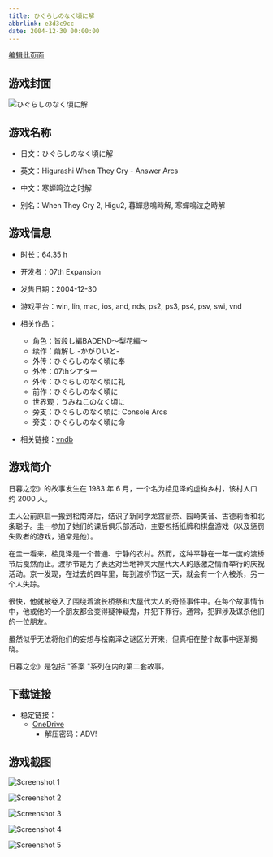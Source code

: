 ```yaml
---
title: ひぐらしのなく頃に解
abbrlink: e3d3c9cc
date: 2004-12-30 00:00:00
---
```

[编辑此页面](https://github.com/ACG-3/ADV3-source/blob/main/source/_posts/games/%E3%81%B2%E3%81%90%E3%82%89%E3%81%97%E3%81%AE%E3%81%AA%E3%81%8F%E9%A0%83%E3%81%AB%E8%A7%A3.md)

## 游戏封面

![ひぐらしのなく頃に解](https://pan.timero.xyz/d/onedrive/img_lib_001/%E3%81%B2%E3%81%90%E3%82%89%E3%81%97%E3%81%AE%E3%81%AA%E3%81%8F%E9%A0%83%E3%81%AB%E8%A7%A3_cover.avif)


## 游戏名称

- 日文：ひぐらしのなく頃に解
- 英文：Higurashi When They Cry - Answer Arcs
- 中文：寒蝉鸣泣之时解

- 别名：When They Cry 2, Higu2, 暮蟬悲鳴時解, 寒蟬鳴泣之時解


## 游戏信息

- 时长：64.35 h
- 开发者：07th Expansion
- 发售日期：2004-12-30
- 游戏平台：win, lin, mac, ios, and, nds, ps2, ps3, ps4, psv, swi, vnd
- 相关作品：
   - 角色：皆殺し編BADEND～梨花編～
   - 续作：繭解し -かがりいと-
   - 外传：ひぐらしのなく頃に奉
   - 外传：07thシアター
   - 外传：ひぐらしのなく頃に礼
   - 前作：ひぐらしのなく頃に
   - 世界观：うみねこのなく頃に
   - 旁支：ひぐらしのなく頃に: Console Arcs
   - 旁支：ひぐらしのなく頃に命

- 相关链接：[vndb](https://vndb.org/v68)


## 游戏简介

日暮之恋》的故事发生在 1983 年 6 月，一个名为桧见泽的虚构乡村，该村人口约 2000 人。

主人公前原启一搬到桧南泽后，结识了新同学龙宫丽奈、园崎美音、古德莉香和北条聪子。圭一参加了她们的课后俱乐部活动，主要包括纸牌和棋盘游戏（以及惩罚失败者的游戏，通常是他）。

在圭一看来，桧见泽是一个普通、宁静的农村。然而，这种平静在一年一度的渡桥节后戛然而止。渡桥节是为了表达对当地神灵大屋代大人的感激之情而举行的庆祝活动。京一发现，在过去的四年里，每到渡桥节这一天，就会有一个人被杀，另一个人失踪。

很快，他就被卷入了围绕着渡长桥祭和大屋代大人的奇怪事件中。在每个故事情节中，他或他的一个朋友都会变得疑神疑鬼，并犯下罪行。通常，犯罪涉及谋杀他们的一位朋友。

虽然似乎无法将他们的妄想与桧南泽之谜区分开来，但真相在整个故事中逐渐揭晓。



日暮之恋》是包括 "答案 "系列在内的第二套故事。


## 下载链接

- 稳定链接：
    - [OneDrive](https://pan.timero.xyz/onedrive/adv_lib_001/%E3%81%B2%E3%81%90%E3%82%89%E3%81%97%E3%81%AE%E3%81%AA%E3%81%8F%E9%A0%83%E3%81%AB%E8%A7%A3)
        - 解压密码：ADV!



## 游戏截图


![Screenshot 1](https://pan.timero.xyz/d/onedrive/img_lib_001/%E3%81%B2%E3%81%90%E3%82%89%E3%81%97%E3%81%AE%E3%81%AA%E3%81%8F%E9%A0%83%E3%81%AB%E8%A7%A3_Screenshot_1.avif)

![Screenshot 2](https://pan.timero.xyz/d/onedrive/img_lib_001/%E3%81%B2%E3%81%90%E3%82%89%E3%81%97%E3%81%AE%E3%81%AA%E3%81%8F%E9%A0%83%E3%81%AB%E8%A7%A3_Screenshot_2.avif)

![Screenshot 3](https://pan.timero.xyz/d/onedrive/img_lib_001/%E3%81%B2%E3%81%90%E3%82%89%E3%81%97%E3%81%AE%E3%81%AA%E3%81%8F%E9%A0%83%E3%81%AB%E8%A7%A3_Screenshot_3.avif)

![Screenshot 4](https://pan.timero.xyz/d/onedrive/img_lib_001/%E3%81%B2%E3%81%90%E3%82%89%E3%81%97%E3%81%AE%E3%81%AA%E3%81%8F%E9%A0%83%E3%81%AB%E8%A7%A3_Screenshot_4.avif)

![Screenshot 5](https://pan.timero.xyz/d/onedrive/img_lib_001/%E3%81%B2%E3%81%90%E3%82%89%E3%81%97%E3%81%AE%E3%81%AA%E3%81%8F%E9%A0%83%E3%81%AB%E8%A7%A3_Screenshot_5.avif)

